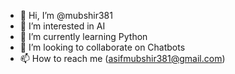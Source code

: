 - 👋 Hi, I’m @mubshir381
- 👀 I’m interested in AI 
- 🌱 I’m currently learning Python
- 💞️ I’m looking to collaborate on Chatbots
- 📫 How to reach me (asifmubshir381@gmail.com)

<!---
mubshir381/mubshir381 is a ✨ special ✨ repository because its `README.md` (this file) appears on your GitHub profile.
You can click the Preview link to take a look at your changes.
--->
